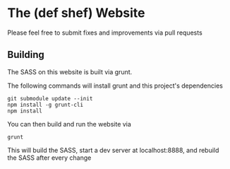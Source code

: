The (def shef) Website
======================

Please feel free to submit fixes and improvements via pull requests

Building
--------

The SASS on this website is built via grunt.

The following commands will install grunt and this project's dependencies

    git submodule update --init
    npm install -g grunt-cli
    npm install

You can then build and run the website via

    grunt

This will build the SASS, start a dev server at localhost:8888, and rebuild the
SASS after every change